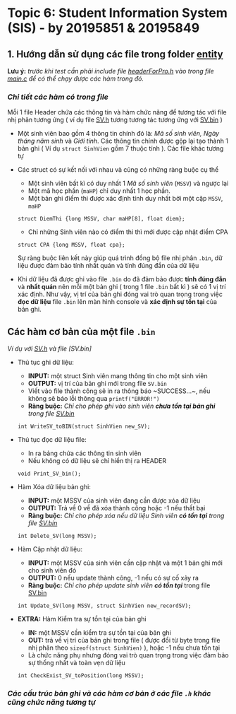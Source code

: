 # **Topic 6: Student Information System (SIS) - by 20195851 & 20195849**

## 1. Hướng dẫn sử dụng các file  trong folder [entity]()
**Lưu ý:** *trước khi test cần phải include file [headerForPro.h]() vào trong file [main.c]() để có thể chạy được các hàm trong đó.*
### *Chi tiết các hàm có trong file* 

Mỗi 1 file Header chứa các thông tin và hàm chức năng để tương tác với file nhị phân tương ứng ( ví dụ file [SV.h]() tương tương tác tương ứng với [SV.bin]() )

* Một sinh viên bao gồm 4 thông tin chính đó là: *Mã số sinh viên, Ngày tháng năm sinh* và *Giới tính*. Các thông tin chính được gộp lại tạo thành 1 bản ghi ( Ví dụ `struct SinhVien` gồm 7 thuộc tính ). Các file khác tương tự

* Các struct có sự kết nối với nhau và cũng có những ràng buộc cụ thể

    * Một sinh viên bất kì có duy nhất 1 *Mã số sinh viên* (`MSSV`) và ngược lại
    * Một mã học phần (`maHP`) chỉ duy nhất 1 học phần.
    * Một bản ghi điểm thi được xác định tính duy nhất bởi một cặp `MSSV`, `maHP` 
    ```
    struct DiemThi {long MSSV, char maHP[8], float diem}; 
    ```
    * Chỉ những Sinh viên nào có điểm thi thì mới được cập nhật điểm CPA 
    ```
    struct CPA {long MSSV, float cpa};
    ``` 

    Sự ràng buộc liên kết này giúp quá trình đồng bộ file nhị phân `.bin`, dữ liệu được đảm bảo tính nhất quán và tính đúng đắn của dữ liệu

* Khi dữ liệu đã được ghi vào file `.bin` do đã đảm bảo được **tính đúng đắn** và **nhất quán** nên mỗi một bản ghi ( trong 1 file `.bin` bất kì ) sẽ có 1 vị trí xác định. Như vậy, vị trí của bản ghi đóng vai trò quan trọng trong việc **đọc dữ liệu** file `.bin` lên màn hình console và **xác định sự tồn tại** của bản ghi.

## Các hàm cơ bản của một file `.bin`

*Ví dụ với [SV.h]() và file [SV.bin]*
* Thủ tục ghi dữ liệu: 
    * **INPUT:** một struct Sinh viên mang thông tin cho một sinh viên
    * **OUTPUT:** vị trí của bản ghi mới trong file `SV.bin`
    * Viết vào file thành công sẽ in ra thông báo ~SUCCESS...~, nếu không sẽ báo lỗi thông qua `printf("ERROR!")`
    * **Ràng buộc:** *Chỉ cho phép ghi vào sinh viên* ***chưa tồn tại bản ghi*** *trong file [SV.bin]()*
    ```
    int WriteSV_toBIN(struct SinhVien new_SV);
    ``` 
* Thủ tục đọc dữ liệu file: 
    * In ra bảng chứa các thông tin sinh viên
    * Nếu không có dữ liệu sẽ chỉ hiển thị ra HEADER 

    ```
    void Print_SV_bin();
    ```

* Hàm Xóa dữ liệu bản ghi:
    * **INPUT:** một MSSV của sinh viên đang cần được xóa dữ liệu
    * **OUTPUT:** Trả về 0 về đã xóa thành công hoặc -1 nếu thất bại 
    * **Ràng buộc:** *Chỉ cho phép xóa nếu dữ liệu Sinh viên* ***có tồn tại*** *trong file [SV.bin]()*

    ```
    int Delete_SV(long MSSV);
    ```
* Hàm Cập nhật dữ liệu:
    * **INPUT:** một MSSV của sinh viên cần cập nhật và một 1 bản ghi mới cho sinh viên đó 
    * **OUTPUT:** 0 nếu update thành công, -1 nếu có sự cố xảy ra
    * **Ràng buộc:** *Chỉ cho phép update sinh viên* ***có tồn tại*** trong file [SV.bin]() 
    ```
    int Update_SV(long MSSV, struct SinhVien new_recordSV);
    ```
* **EXTRA:** Hàm Kiểm tra sự tồn tại của bản ghi
    * **IN:** một MSSV cần kiểm tra sự tồn tại của bản ghi
    * **OUT:** trả về vị trí của bản ghi trong file ( được đổi từ byte trong file nhị phân theo `sizeof(struct SinhVien)` ), hoặc -1 nếu chưa tồn tại
    * Là chức năng phụ nhưng đóng vai trò quan trọng trong việc đảm bảo sự thống nhất và toàn vẹn dữ liệu
    ```
    int CheckExist_SV_toPosition(long MSSV);
    ```
### *Các cấu trúc bản ghi và các hàm cơ bản ở các file `.h` khác cũng chức năng tương tự*
